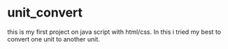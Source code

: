 # unit_convert
this is my first project on java script with html/css.
In this i tried my best to convert one unit to another unit.
